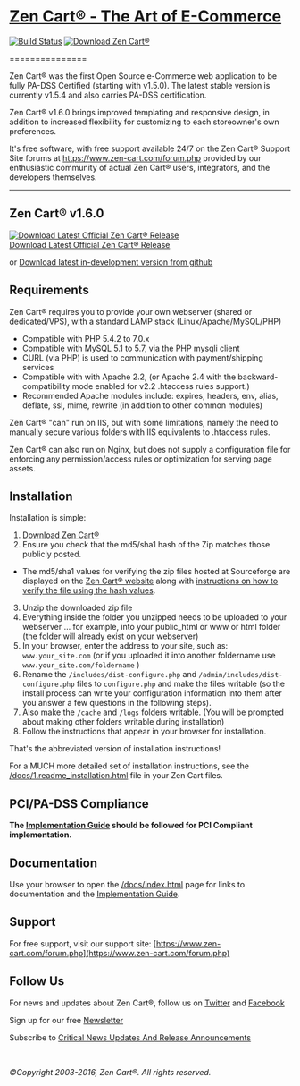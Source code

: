 # [Zen Cart&reg; - The Art of E-Commerce](https://www.zen-cart.com/) 
[![Build Status](https://travis-ci.org/zencart/zc-v1-series.svg)](https://travis-ci.org/zencart/zc-v1-series) 
[![Download Zen Cart&reg;](https://img.shields.io/sourceforge/dm/zencart.svg)](http://sourceforge.net/projects/zencart/files/latest/download)

===============

Zen Cart&reg; was the first Open Source e-Commerce web application to be fully PA-DSS Certified (starting with v1.5.0). The latest stable version is currently v1.5.4 and also carries PA-DSS certification.

Zen Cart&reg; v1.6.0 brings improved templating and responsive design, in addition to increased flexibility for customizing to each storeowner's own preferences.

It's free software, with free support available 24/7 on the Zen Cart&reg; Support Site forums at <https://www.zen-cart.com/forum.php> provided by our enthusiastic community of actual Zen Cart&reg; users, integrators, and the developers themselves.

--------------------


Zen Cart&reg; v1.6.0
--------------------

[![Download Latest Official Zen Cart&reg; Release](https://a.fsdn.com/con/app/sf-download-button)<br>Download Latest Official Zen Cart&reg; Release](http://sourceforge.net/projects/zencart/files/latest/download)

or
[Download latest in-development version from github](https://github.com/zencart/zc-v1-series/archive/v160.zip)

Requirements
------------
Zen Cart&reg; requires you to provide your own webserver (shared or dedicated/VPS), with a standard LAMP stack (Linux/Apache/MySQL/PHP)

- Compatible with PHP 5.4.2 to 7.0.x
- Compatible with MySQL 5.1 to 5.7, via the PHP mysqli client
- CURL (via PHP) is used to communication with payment/shipping services
- Compatible with with Apache 2.2, (or Apache 2.4 with the backward-compatibility mode enabled for v2.2 .htaccess rules support.)
- Recommended Apache modules include: expires, headers, env, alias, deflate, ssl, mime, rewrite (in addition to other common modules)

Zen Cart&reg; "can" run on IIS, but with some limitations, namely the need to manually secure various folders with IIS equivalents to .htaccess rules.

Zen Cart&reg; can also run on Nginx, but does not supply a configuration file for enforcing any permission/access rules or optimization for serving page assets.


Installation
------------

Installation is simple:

1. [Download Zen Cart&reg;](http://sourceforge.net/projects/zencart/files)
2. Ensure you check that the md5/sha1 hash of the Zip matches those publicly posted.
  * The md5/sha1 values for verifying the zip files hosted at Sourceforge are displayed on the [Zen Cart&reg; website](https://www.zen-cart.com/) along with [instructions on how to verify the file using the hash values](https://www.zen-cart.com/content.php?305).
3. Unzip the downloaded zip file 
4. Everything inside the folder you unzipped needs to be uploaded to your webserver … for example, into your public_html or www or html folder (the folder will already exist on your webserver)
5. In your browser, enter the address to your site, such as: `www.your_site.com` (or if you uploaded it into another foldername use `www.your_site.com/foldername` )
6. Rename the `/includes/dist-configure.php` and `/admin/includes/dist-configure.php` files to `configure.php` and make the files writable (so the install process can write your configuration information into them after you answer a few questions in the following steps).
7. Also make the `/cache` and `/logs` folders writable. (You will be prompted about making other folders writable during installation)
8. Follow the instructions that appear in your browser for installation. 

That's the abbreviated version of installation instructions!

For a MUCH more detailed set of installation instructions, see the [/docs/1.readme_installation.html](https://www.zen-cart.com/docs/1.readme_installation.html) file in your Zen Cart files.

PCI/PA-DSS Compliance
---------------------
__The [Implementation Guide](https://www.zen-cart.com/docs/implementation-guide-v155.pdf) should be followed for PCI Compliant implementation.__

Documentation
-------------
Use your browser to open the [/docs/index.html](https://www.zen-cart.com/docs/index.html) page for links to documentation and the [Implementation Guide](https://www.zen-cart.com/docs/implementation-guide-v154.pdf).


Support
-------
For free support, visit our support site: [https://www.zen-cart.com/forum.php](https://www.zen-cart.com/forum.php)

Follow Us
---------
For news and updates about Zen Cart&reg;, follow us on [Twitter](http://twitter.com/zencart) and [Facebook](http://facebook.com/zencart)

Sign up for our free [Newsletter](http://eepurl.com/bafnNj)

Subscribe to [Critical News Updates And Release Announcements](https://www.zen-cart.com/subscription.php?do=addsubscription&f=2)


&nbsp;  
  
*&copy;Copyright 2003-2016, Zen Cart&reg;. All rights reserved.*

